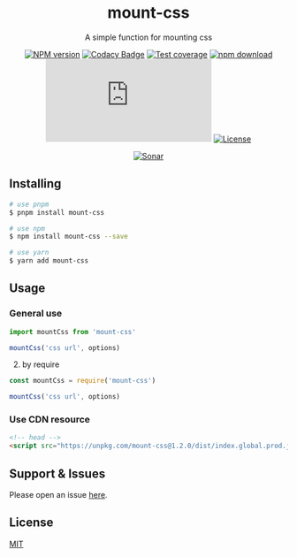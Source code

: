 <div style="text-align: center;" align="center">

# mount-css

A simple function for mounting css

[![NPM version][npm-image]][npm-url]
[![Codacy Badge][codacy-image]][codacy-url]
[![Test coverage][codecov-image]][codecov-url]
[![npm download][download-image]][download-url]
[![gzip][gzip-image]][gzip-url]
[![License][license-image]][license-url]

[![Sonar][sonar-image]][sonar-url]

</div>

<div style="text-align: center; margin-bottom: 20px;" align="center">

</div>

## Installing

```bash
# use pnpm
$ pnpm install mount-css

# use npm
$ npm install mount-css --save

# use yarn
$ yarn add mount-css
```

## Usage

### General use

```js
import mountCss from 'mount-css'

mountCss('css url', options)
```

2. by require

```js
const mountCss = require('mount-css')

mountCss('css url', options)
```

### Use CDN resource

```html
<!-- head -->
<script src="https://unpkg.com/mount-css@1.2.0/dist/index.global.prod.js"></script>
```

## Support & Issues

Please open an issue [here](https://github.com/saqqdy/browsers/issues).

## License

[MIT](LICENSE)

[npm-image]: https://img.shields.io/npm/v/mount-css.svg?style=flat-square
[npm-url]: https://npmjs.org/package/mount-css
[codacy-image]: https://app.codacy.com/project/badge/Grade/f70d4880e4ad4f40aa970eb9ee9d0696
[codacy-url]: https://www.codacy.com/gh/saqqdy/mount-css/dashboard?utm_source=github.com&utm_medium=referral&utm_content=saqqdy/mount-css&utm_campaign=Badge_Grade
[codecov-image]: https://img.shields.io/codecov/c/github/saqqdy/mount-css.svg?style=flat-square
[codecov-url]: https://codecov.io/github/saqqdy/mount-css?branch=master
[download-image]: https://img.shields.io/npm/dm/mount-css.svg?style=flat-square
[download-url]: https://npmjs.org/package/mount-css
[gzip-image]: http://img.badgesize.io/https://unpkg.com/mount-css/dist/index.global.prod.js?compression=gzip&label=gzip%20size:%20JS
[gzip-url]: http://img.badgesize.io/https://unpkg.com/mount-css/dist/index.global.prod.js?compression=gzip&label=gzip%20size:%20JS
[license-image]: https://img.shields.io/badge/License-MIT-blue.svg
[license-url]: LICENSE
[sonar-image]: https://sonarcloud.io/api/project_badges/quality_gate?project=saqqdy_browsers
[sonar-url]: https://sonarcloud.io/dashboard?id=saqqdy_browsers

